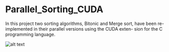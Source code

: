 # Parallel_Sorting_CUDA
In this project two sorting algorithms, Bitonic and Merge sort, have been re-implemented in their parallel versions using the CUDA exten- sion for the C programming language.

![alt text](https://github.com/Paulaner99/Parallel_Sorting_CUDA/resource/main/time.jpg?raw=true)
